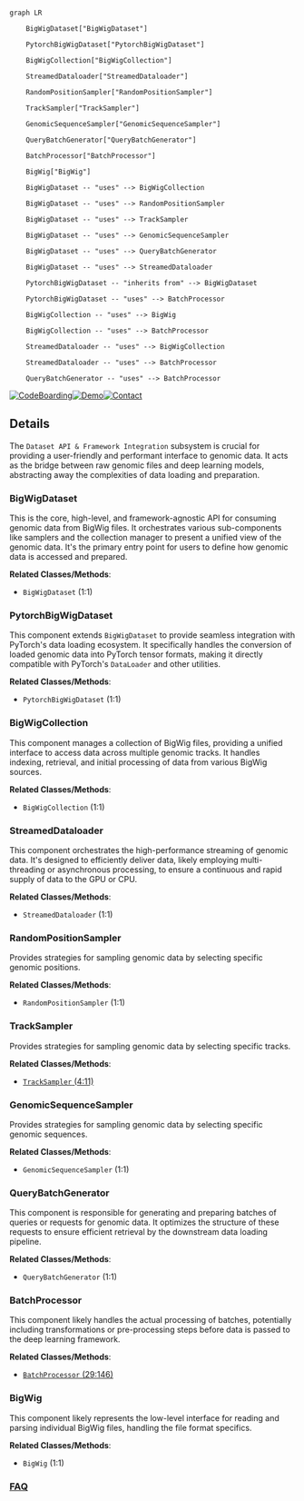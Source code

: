 ```mermaid

graph LR

    BigWigDataset["BigWigDataset"]

    PytorchBigWigDataset["PytorchBigWigDataset"]

    BigWigCollection["BigWigCollection"]

    StreamedDataloader["StreamedDataloader"]

    RandomPositionSampler["RandomPositionSampler"]

    TrackSampler["TrackSampler"]

    GenomicSequenceSampler["GenomicSequenceSampler"]

    QueryBatchGenerator["QueryBatchGenerator"]

    BatchProcessor["BatchProcessor"]

    BigWig["BigWig"]

    BigWigDataset -- "uses" --> BigWigCollection

    BigWigDataset -- "uses" --> RandomPositionSampler

    BigWigDataset -- "uses" --> TrackSampler

    BigWigDataset -- "uses" --> GenomicSequenceSampler

    BigWigDataset -- "uses" --> QueryBatchGenerator

    BigWigDataset -- "uses" --> StreamedDataloader

    PytorchBigWigDataset -- "inherits from" --> BigWigDataset

    PytorchBigWigDataset -- "uses" --> BatchProcessor

    BigWigCollection -- "uses" --> BigWig

    BigWigCollection -- "uses" --> BatchProcessor

    StreamedDataloader -- "uses" --> BigWigCollection

    StreamedDataloader -- "uses" --> BatchProcessor

    QueryBatchGenerator -- "uses" --> BatchProcessor

```



[![CodeBoarding](https://img.shields.io/badge/Generated%20by-CodeBoarding-9cf?style=flat-square)](https://github.com/CodeBoarding/GeneratedOnBoardings)[![Demo](https://img.shields.io/badge/Try%20our-Demo-blue?style=flat-square)](https://www.codeboarding.org/demo)[![Contact](https://img.shields.io/badge/Contact%20us%20-%20contact@codeboarding.org-lightgrey?style=flat-square)](mailto:contact@codeboarding.org)



## Details



The `Dataset API & Framework Integration` subsystem is crucial for providing a user-friendly and performant interface to genomic data. It acts as the bridge between raw genomic files and deep learning models, abstracting away the complexities of data loading and preparation.



### BigWigDataset

This is the core, high-level, and framework-agnostic API for consuming genomic data from BigWig files. It orchestrates various sub-components like samplers and the collection manager to present a unified view of the genomic data. It's the primary entry point for users to define how genomic data is accessed and prepared.





**Related Classes/Methods**:



- `BigWigDataset` (1:1)





### PytorchBigWigDataset

This component extends `BigWigDataset` to provide seamless integration with PyTorch's data loading ecosystem. It specifically handles the conversion of loaded genomic data into PyTorch tensor formats, making it directly compatible with PyTorch's `DataLoader` and other utilities.





**Related Classes/Methods**:



- `PytorchBigWigDataset` (1:1)





### BigWigCollection

This component manages a collection of BigWig files, providing a unified interface to access data across multiple genomic tracks. It handles indexing, retrieval, and initial processing of data from various BigWig sources.





**Related Classes/Methods**:



- `BigWigCollection` (1:1)





### StreamedDataloader

This component orchestrates the high-performance streaming of genomic data. It's designed to efficiently deliver data, likely employing multi-threading or asynchronous processing, to ensure a continuous and rapid supply of data to the GPU or CPU.





**Related Classes/Methods**:



- `StreamedDataloader` (1:1)





### RandomPositionSampler

Provides strategies for sampling genomic data by selecting specific genomic positions.





**Related Classes/Methods**:



- `RandomPositionSampler` (1:1)





### TrackSampler

Provides strategies for sampling genomic data by selecting specific tracks.





**Related Classes/Methods**:



- <a href="https://github.com/pfizer-opensource/bigwig-loader/blob/main/bigwig_loader/sampler/track_sampler.py#L4-L11" target="_blank" rel="noopener noreferrer">`TrackSampler` (4:11)</a>





### GenomicSequenceSampler

Provides strategies for sampling genomic data by selecting specific genomic sequences.





**Related Classes/Methods**:



- `GenomicSequenceSampler` (1:1)





### QueryBatchGenerator

This component is responsible for generating and preparing batches of queries or requests for genomic data. It optimizes the structure of these requests to ensure efficient retrieval by the downstream data loading pipeline.





**Related Classes/Methods**:



- `QueryBatchGenerator` (1:1)





### BatchProcessor

This component likely handles the actual processing of batches, potentially including transformations or pre-processing steps before data is passed to the deep learning framework.





**Related Classes/Methods**:



- <a href="https://github.com/pfizer-opensource/bigwig-loader/blob/main/bigwig_loader/batch_processor.py#L29-L146" target="_blank" rel="noopener noreferrer">`BatchProcessor` (29:146)</a>





### BigWig

This component likely represents the low-level interface for reading and parsing individual BigWig files, handling the file format specifics.





**Related Classes/Methods**:



- `BigWig` (1:1)









### [FAQ](https://github.com/CodeBoarding/GeneratedOnBoardings/tree/main?tab=readme-ov-file#faq)